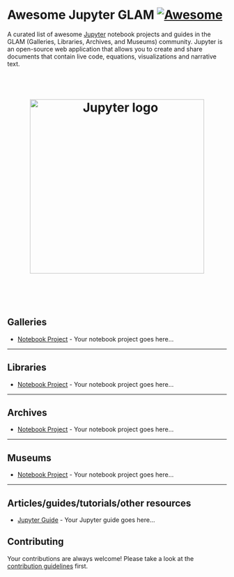 # Awesome Jupyter GLAM [![Awesome](https://awesome.re/badge.svg)](https://awesome.re)

A curated list of awesome [Jupyter](http://jupyter.org) notebook projects and guides in the GLAM (Galleries, Libraries, Archives, and Museums) community. Jupyter is an open-source web application that allows you to create and share documents that contain live code, equations, visualizations and narrative text.

<h1 align="center" style="border-bottom: 0px;">
	<br>
	<img width="400" src="logo.png" alt="Jupyter logo">
	<br>
  <br>
</h1>
<br>

## Galleries

- [Notebook Project]() - Your notebook project goes here...

---

## Libraries

- [Notebook Project]() - Your notebook project goes here...

---

## Archives

- [Notebook Project]() - Your notebook project goes here...

---

## Museums

- [Notebook Project]() - Your notebook project goes here...

---

## Articles/guides/tutorials/other resources

- [Jupyter Guide]() - Your Jupyter guide goes here...

## Contributing

Your contributions are always welcome! Please take a look at the [contribution guidelines](CONTRIBUTING.md) first.
